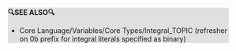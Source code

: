 <div style="margin:2em; background-color: #e0e0e0;">

<strong>🔍SEE ALSO🔍</strong>

 * Core Language/Variables/Core Types/Integral_TOPIC (refresher on 0b prefix for integral literals specified as binary)

</div>


